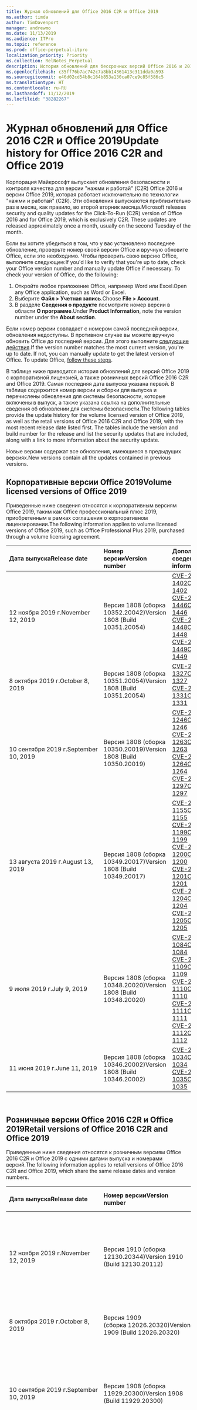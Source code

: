 ```yaml
---
title: Журнал обновлений для Office 2016 C2R и Office 2019
ms.author: timda
author: TimDavenport
manager: andrewmo
ms.date: 11/13/2019
ms.audience: ITPro
ms.topic: reference
ms.prod: office-perpetual-itpro
localization_priority: Priority
ms.collection: RelNotes_Perpetual
description: История обновлений для бессрочных версий Office 2016 и 2019 с технологией "нажми и работай" (C2R) для ИТ-специалистов
ms.openlocfilehash: c35ff76b7ac742c7a8bb14361413c311dda0a593
ms.sourcegitcommit: e46d02cd54b8c164b853a130ca07ce9c85f586c5
ms.translationtype: HT
ms.contentlocale: ru-RU
ms.lasthandoff: 11/12/2019
ms.locfileid: "38282267"
---
```

# <a name="update-history-for-office-2016-c2r-and-office-2019"></a><span data-ttu-id="a4465-103">Журнал обновлений для Office 2016 C2R и Office 2019</span><span class="sxs-lookup"><span data-stu-id="a4465-103">Update history for Office 2016 C2R and Office 2019</span></span>

<span data-ttu-id="a4465-p101">Корпорация Майкрософт выпускает обновления безопасности и контроля качества для версии "нажми и работай" (C2R) Office 2016 и версии Office 2019, которая работает исключительно по технологии "нажми и работай" (C2R). Эти обновления выпускаются приблизительно раз в месяц, как правило, во второй вторник месяца.</span><span class="sxs-lookup"><span data-stu-id="a4465-p101">Microsoft releases security and quality updates for the Click-To-Run (C2R) version of Office 2016 and for Office 2019, which is exclusively C2R. These updates are released approximately once a month, usually on the second Tuesday of the month.</span></span>

<span data-ttu-id="a4465-p102">Если вы хотите убедиться в том, что у вас установлено последнее обновление, проверьте номер своей версии Office и вручную обновите Office, если это необходимо. Чтобы проверить свою версию Office, выполните следующее:</span><span class="sxs-lookup"><span data-stu-id="a4465-p102">If you'd like to verify that you're up to date, check your Office version number and manually update Office if necessary. To check your version of Office, do the following:</span></span>

  1.    <span data-ttu-id="a4465-108">Откройте любое приложение Office, например Word или Excel.</span><span class="sxs-lookup"><span data-stu-id="a4465-108">Open any Office application, such as Word or Excel.</span></span>
  2.    <span data-ttu-id="a4465-109">Выберите **Файл > Учетная запись**.</span><span class="sxs-lookup"><span data-stu-id="a4465-109">Choose **File > Account**.</span></span>
  3.    <span data-ttu-id="a4465-110">В разделе **Сведения о продукте** посмотрите номер версии в области **О программе**.</span><span class="sxs-lookup"><span data-stu-id="a4465-110">Under **Product Information**, note the version number under the **About section**.</span></span>

<span data-ttu-id="a4465-p103">Если номер версии совпадает с номером самой последней версии, обновления недоступны. В противном случае вы можете вручную обновить Office до последней версии. Для этого выполните [следующие действия](https://support.office.com/article/2ab296f3-7f03-43a2-8e50-46de917611c5).</span><span class="sxs-lookup"><span data-stu-id="a4465-p103">If the version number matches the most current version, you're up to date. If not, you can manually update to get the latest version of Office. To update Office, [follow these steps](https://support.office.com/article/2ab296f3-7f03-43a2-8e50-46de917611c5).</span></span>


<span data-ttu-id="a4465-p104">В таблице ниже приводится история обновлений для версий Office 2019 с корпоративной лицензией, а также розничных версий Office 2016 C2R and Office 2019. Самая последняя дата выпуска указана первой. В таблице содержится номер версии и сборки для выпуска и перечислены обновления для системы безопасности, которые включены в выпуск, а также указана ссылка на дополнительные сведения об обновлении для системы безопасности.</span><span class="sxs-lookup"><span data-stu-id="a4465-p104">The following tables provide the update history for the volume licensed version of Office 2019, as well as the retail versions of Office 2016 C2R and Office 2019, with the most recent release date listed first. The tables include the version and build number for the release and list the security updates that are included, along with a link to more information about the security update.</span></span>

<span data-ttu-id="a4465-116">Новые версии содержат все обновления, имеющиеся в предыдущих версиях.</span><span class="sxs-lookup"><span data-stu-id="a4465-116">New versions contain all the updates contained in previous versions.</span></span>

## <a name="volume-licensed-versions-of-office-2019"></a><span data-ttu-id="a4465-117">Корпоративные версии Office 2019</span><span class="sxs-lookup"><span data-stu-id="a4465-117">Volume licensed versions of Office 2019</span></span>
<span data-ttu-id="a4465-118">Приведенные ниже сведения относятся к корпоративным версиям Office 2019, таким как Office профессиональный плюс 2019, приобретенным в рамках соглашения о корпоративном лицензировании.</span><span class="sxs-lookup"><span data-stu-id="a4465-118">The following information applies to volume licensed versions of Office 2019, such as Office Professional Plus 2019, purchased through a volume licensing agreement.</span></span>

|<span data-ttu-id="a4465-119">**Дата выпуска**</span><span class="sxs-lookup"><span data-stu-id="a4465-119">**Release date**</span></span>|<span data-ttu-id="a4465-120">**Номер версии**</span><span class="sxs-lookup"><span data-stu-id="a4465-120">**Version number**</span></span>|<span data-ttu-id="a4465-121">**Дополнительные сведения**</span><span class="sxs-lookup"><span data-stu-id="a4465-121">**More information**</span></span>|
|:-----|:-----|:-----|
|<span data-ttu-id="a4465-122">12 ноября 2019 г.</span><span class="sxs-lookup"><span data-stu-id="a4465-122">November 12, 2019</span></span>   |<span data-ttu-id="a4465-123">Версия 1808 (сборка 10352.20042)</span><span class="sxs-lookup"><span data-stu-id="a4465-123">Version 1808 (Build 10351.20054)</span></span>  |[<span data-ttu-id="a4465-124">CVE-2019-1402</span><span class="sxs-lookup"><span data-stu-id="a4465-124">CVE-2019-1402</span></span>](https://portal.msrc.microsoft.com/ru-RU/security-guidance/advisory/CVE-2019-1402) <br/> [<span data-ttu-id="a4465-125">CVE-2019-1446</span><span class="sxs-lookup"><span data-stu-id="a4465-125">CVE-2019-1446</span></span>](https://portal.msrc.microsoft.com/ru-RU/security-guidance/advisory/CVE-2019-1446) <br/> [<span data-ttu-id="a4465-126">CVE-2019-1448</span><span class="sxs-lookup"><span data-stu-id="a4465-126">CVE-2019-1448</span></span>](https://portal.msrc.microsoft.com/ru-RU/security-guidance/advisory/CVE-2019-1448) <br/> [<span data-ttu-id="a4465-127">CVE-2019-1449</span><span class="sxs-lookup"><span data-stu-id="a4465-127">CVE-2019-1449</span></span>](https://portal.msrc.microsoft.com/ru-RU/security-guidance/advisory/CVE-2019-1449) <br/>  |
|<span data-ttu-id="a4465-128">8 октября 2019 г.</span><span class="sxs-lookup"><span data-stu-id="a4465-128">October 8, 2019</span></span>   |<span data-ttu-id="a4465-129">Версия 1808 (сборка 10351.20054)</span><span class="sxs-lookup"><span data-stu-id="a4465-129">Version 1808 (Build 10351.20054)</span></span>  |[<span data-ttu-id="a4465-130">CVE-2019-1327</span><span class="sxs-lookup"><span data-stu-id="a4465-130">CVE-2019-1327</span></span>](https://portal.msrc.microsoft.com/ru-RU/security-guidance/advisory/CVE-2019-1327) <br/> [<span data-ttu-id="a4465-131">CVE-2019-1331</span><span class="sxs-lookup"><span data-stu-id="a4465-131">CVE-2019-1331</span></span>](https://portal.msrc.microsoft.com/ru-RU/security-guidance/advisory/CVE-2019-1331) <br/> |
|<span data-ttu-id="a4465-132">10 сентября 2019 г.</span><span class="sxs-lookup"><span data-stu-id="a4465-132">September 10, 2019</span></span>   |<span data-ttu-id="a4465-133">Версия 1808 (сборка 10350.20019)</span><span class="sxs-lookup"><span data-stu-id="a4465-133">Version 1808 (Build 10350.20019)</span></span>  |[<span data-ttu-id="a4465-134">CVE-2019-1246</span><span class="sxs-lookup"><span data-stu-id="a4465-134">CVE-2019-1246</span></span>](https://portal.msrc.microsoft.com/ru-RU/security-guidance/advisory/CVE-2019-1246) <br/> [<span data-ttu-id="a4465-135">CVE-2019-1263</span><span class="sxs-lookup"><span data-stu-id="a4465-135">CVE-2019-1263</span></span>](https://portal.msrc.microsoft.com/ru-RU/security-guidance/advisory/CVE-2019-1263) <br/> [<span data-ttu-id="a4465-136">CVE-2019-1264</span><span class="sxs-lookup"><span data-stu-id="a4465-136">CVE-2019-1264</span></span>](https://portal.msrc.microsoft.com/ru-RU/security-guidance/advisory/CVE-2019-1264) <br/> [<span data-ttu-id="a4465-137">CVE-2019-1297</span><span class="sxs-lookup"><span data-stu-id="a4465-137">CVE-2019-1297</span></span>](https://portal.msrc.microsoft.com/ru-RU/security-guidance/advisory/CVE-2019-1297) <br/>  |
|<span data-ttu-id="a4465-138">13 августа 2019 г.</span><span class="sxs-lookup"><span data-stu-id="a4465-138">August 13, 2019</span></span>   |<span data-ttu-id="a4465-139">Версия 1808 (сборка 10349.20017)</span><span class="sxs-lookup"><span data-stu-id="a4465-139">Version 1808 (Build 10349.20017)</span></span>  |[<span data-ttu-id="a4465-140">CVE-2019-1155</span><span class="sxs-lookup"><span data-stu-id="a4465-140">CVE-2019-1155</span></span>](https://portal.msrc.microsoft.com/ru-RU/security-guidance/advisory/CVE-2019-1155) <br/> [<span data-ttu-id="a4465-141">CVE-2019-1199</span><span class="sxs-lookup"><span data-stu-id="a4465-141">CVE-2019-1199</span></span>](https://portal.msrc.microsoft.com/ru-RU/security-guidance/advisory/CVE-2019-1199) <br/> [<span data-ttu-id="a4465-142">CVE-2019-1200</span><span class="sxs-lookup"><span data-stu-id="a4465-142">CVE-2019-1200</span></span>](https://portal.msrc.microsoft.com/ru-RU/security-guidance/advisory/CVE-2019-1200) <br/> [<span data-ttu-id="a4465-143">CVE-2019-1201</span><span class="sxs-lookup"><span data-stu-id="a4465-143">CVE-2019-1201</span></span>](https://portal.msrc.microsoft.com/ru-RU/security-guidance/advisory/CVE-2019-1201) <br/> [<span data-ttu-id="a4465-144">CVE-2019-1204</span><span class="sxs-lookup"><span data-stu-id="a4465-144">CVE-2019-1204</span></span>](https://portal.msrc.microsoft.com/ru-RU/security-guidance/advisory/CVE-2019-1204) <br/> [<span data-ttu-id="a4465-145">CVE-2019-1205</span><span class="sxs-lookup"><span data-stu-id="a4465-145">CVE-2019-1205</span></span>](https://portal.msrc.microsoft.com/ru-RU/security-guidance/advisory/CVE-2019-1205) <br/>  |
|<span data-ttu-id="a4465-146">9 июля 2019 г.</span><span class="sxs-lookup"><span data-stu-id="a4465-146">July 9, 2019</span></span>   |<span data-ttu-id="a4465-147">Версия 1808 (сборка 10348.20020)</span><span class="sxs-lookup"><span data-stu-id="a4465-147">Version 1808 (Build 10348.20020)</span></span>  |[<span data-ttu-id="a4465-148">CVE-2019-1084</span><span class="sxs-lookup"><span data-stu-id="a4465-148">CVE-2019-1084</span></span>](https://portal.msrc.microsoft.com/ru-RU/security-guidance/advisory/CVE-2019-1084) <br/> [<span data-ttu-id="a4465-149">CVE-2019-1109</span><span class="sxs-lookup"><span data-stu-id="a4465-149">CVE-2019-1109</span></span>](https://portal.msrc.microsoft.com/ru-RU/security-guidance/advisory/CVE-2019-1109) <br/> [<span data-ttu-id="a4465-150">CVE-2019-1110</span><span class="sxs-lookup"><span data-stu-id="a4465-150">CVE-2019-1110</span></span>](https://portal.msrc.microsoft.com/ru-RU/security-guidance/advisory/CVE-2019-1110) <br/> [<span data-ttu-id="a4465-151">CVE-2019-1111</span><span class="sxs-lookup"><span data-stu-id="a4465-151">CVE-2019-1111</span></span>](https://portal.msrc.microsoft.com/ru-RU/security-guidance/advisory/CVE-2019-1111) <br/> [<span data-ttu-id="a4465-152">CVE-2019-1112</span><span class="sxs-lookup"><span data-stu-id="a4465-152">CVE-2019-1112</span></span>](https://portal.msrc.microsoft.com/ru-RU/security-guidance/advisory/CVE-2019-1112) <br/>|
|<span data-ttu-id="a4465-153">11 июня 2019 г.</span><span class="sxs-lookup"><span data-stu-id="a4465-153">June 11, 2019</span></span>   |<span data-ttu-id="a4465-154">Версия 1808 (сборка 10346.20002)</span><span class="sxs-lookup"><span data-stu-id="a4465-154">Version 1808 (Build 10346.20002)</span></span>  |[<span data-ttu-id="a4465-155">CVE-2019-1034</span><span class="sxs-lookup"><span data-stu-id="a4465-155">CVE-2019-1034</span></span>](https://portal.msrc.microsoft.com/ru-RU/security-guidance/advisory/CVE-2019-1034) <br/> [<span data-ttu-id="a4465-156">CVE-2019-1035</span><span class="sxs-lookup"><span data-stu-id="a4465-156">CVE-2019-1035</span></span>](https://portal.msrc.microsoft.com/ru-RU/security-guidance/advisory/CVE-2019-1035) <br/> |





<br/>

## <a name="retail-versions-of-office-2016-c2r-and-office-2019"></a><span data-ttu-id="a4465-157">Розничные версии Office 2016 C2R и Office 2019</span><span class="sxs-lookup"><span data-stu-id="a4465-157">Retail versions of Office 2016 C2R and Office 2019</span></span>
<span data-ttu-id="a4465-158">Приведенные ниже сведения относятся к розничным версиям Office 2016 C2R и Office 2019 c одними датами выпуска и номерами версий.</span><span class="sxs-lookup"><span data-stu-id="a4465-158">The following information applies to retail versions of Office 2016 C2R and Office 2019, which share the same release dates and version numbers.</span></span>

|<span data-ttu-id="a4465-159">**Дата выпуска**</span><span class="sxs-lookup"><span data-stu-id="a4465-159">**Release date**</span></span>|<span data-ttu-id="a4465-160">**Номер версии**</span><span class="sxs-lookup"><span data-stu-id="a4465-160">**Version number**</span></span>|<span data-ttu-id="a4465-161">**Дополнительные сведения**</span><span class="sxs-lookup"><span data-stu-id="a4465-161">**More information**</span></span>|
|:-----|:-----|:-----|
|<span data-ttu-id="a4465-162">12 ноября 2019 г.</span><span class="sxs-lookup"><span data-stu-id="a4465-162">November 12, 2019</span></span>   |<span data-ttu-id="a4465-163">Версия 1910 (сборка 12130.20344)</span><span class="sxs-lookup"><span data-stu-id="a4465-163">Version 1910 (Build 12130.20112)</span></span>  |[<span data-ttu-id="a4465-164">CVE-2019-1402</span><span class="sxs-lookup"><span data-stu-id="a4465-164">CVE-2019-1402</span></span>](https://portal.msrc.microsoft.com/ru-RU/security-guidance/advisory/CVE-2019-1402) <br/> [<span data-ttu-id="a4465-165">CVE-2019-1446</span><span class="sxs-lookup"><span data-stu-id="a4465-165">CVE-2019-1446</span></span>](https://portal.msrc.microsoft.com/ru-RU/security-guidance/advisory/CVE-2019-1446) <br/> [<span data-ttu-id="a4465-166">CVE-2019-1448</span><span class="sxs-lookup"><span data-stu-id="a4465-166">CVE-2019-1448</span></span>](https://portal.msrc.microsoft.com/ru-RU/security-guidance/advisory/CVE-2019-1448) <br/> [<span data-ttu-id="a4465-167">CVE-2019-1449</span><span class="sxs-lookup"><span data-stu-id="a4465-167">CVE-2019-1449</span></span>](https://portal.msrc.microsoft.com/ru-RU/security-guidance/advisory/CVE-2019-1449) <br/>  |
|<span data-ttu-id="a4465-168">8 октября 2019 г.</span><span class="sxs-lookup"><span data-stu-id="a4465-168">October 8, 2019</span></span>   |<span data-ttu-id="a4465-169">Версия 1909 (сборка 12026.20320)</span><span class="sxs-lookup"><span data-stu-id="a4465-169">Version 1909 (Build 12026.20320)</span></span>  |[<span data-ttu-id="a4465-170">CVE-2019-1327</span><span class="sxs-lookup"><span data-stu-id="a4465-170">CVE-2019-1327</span></span>](https://portal.msrc.microsoft.com/ru-RU/security-guidance/advisory/CVE-2019-1327) <br/> [<span data-ttu-id="a4465-171">CVE-2019-1331</span><span class="sxs-lookup"><span data-stu-id="a4465-171">CVE-2019-1331</span></span>](https://portal.msrc.microsoft.com/ru-RU/security-guidance/advisory/CVE-2019-1331) <br/> |
|<span data-ttu-id="a4465-172">10 сентября 2019 г.</span><span class="sxs-lookup"><span data-stu-id="a4465-172">September 10, 2019</span></span>   |<span data-ttu-id="a4465-173">Версия 1908 (сборка 11929.20300)</span><span class="sxs-lookup"><span data-stu-id="a4465-173">Version 1908 (Build 11929.20300)</span></span>  |[<span data-ttu-id="a4465-174">CVE-2019-1246</span><span class="sxs-lookup"><span data-stu-id="a4465-174">CVE-2019-1246</span></span>](https://portal.msrc.microsoft.com/ru-RU/security-guidance/advisory/CVE-2019-1246) <br/> [<span data-ttu-id="a4465-175">CVE-2019-1263</span><span class="sxs-lookup"><span data-stu-id="a4465-175">CVE-2019-1263</span></span>](https://portal.msrc.microsoft.com/ru-RU/security-guidance/advisory/CVE-2019-1263) <br/> [<span data-ttu-id="a4465-176">CVE-2019-1264</span><span class="sxs-lookup"><span data-stu-id="a4465-176">CVE-2019-1264</span></span>](https://portal.msrc.microsoft.com/ru-RU/security-guidance/advisory/CVE-2019-1264) <br/> [<span data-ttu-id="a4465-177">CVE-2019-1297</span><span class="sxs-lookup"><span data-stu-id="a4465-177">CVE-2019-1297</span></span>](https://portal.msrc.microsoft.com/ru-RU/security-guidance/advisory/CVE-2019-1297) <br/>  |
|<span data-ttu-id="a4465-178">13 августа 2019 г.</span><span class="sxs-lookup"><span data-stu-id="a4465-178">August 13, 2019</span></span>   |<span data-ttu-id="a4465-179">Версия 1907 (сборка 11901.20218)</span><span class="sxs-lookup"><span data-stu-id="a4465-179">Version 1907 (Build 11901.20218)</span></span>  |[<span data-ttu-id="a4465-180">CVE-2019-1155</span><span class="sxs-lookup"><span data-stu-id="a4465-180">CVE-2019-1155</span></span>](https://portal.msrc.microsoft.com/ru-RU/security-guidance/advisory/CVE-2019-1155) <br/> [<span data-ttu-id="a4465-181">CVE-2019-1199</span><span class="sxs-lookup"><span data-stu-id="a4465-181">CVE-2019-1199</span></span>](https://portal.msrc.microsoft.com/ru-RU/security-guidance/advisory/CVE-2019-1199) <br/> [<span data-ttu-id="a4465-182">CVE-2019-1200</span><span class="sxs-lookup"><span data-stu-id="a4465-182">CVE-2019-1200</span></span>](https://portal.msrc.microsoft.com/ru-RU/security-guidance/advisory/CVE-2019-1200) <br/> [<span data-ttu-id="a4465-183">CVE-2019-1201</span><span class="sxs-lookup"><span data-stu-id="a4465-183">CVE-2019-1201</span></span>](https://portal.msrc.microsoft.com/ru-RU/security-guidance/advisory/CVE-2019-1201) <br/> [<span data-ttu-id="a4465-184">CVE-2019-1204</span><span class="sxs-lookup"><span data-stu-id="a4465-184">CVE-2019-1204</span></span>](https://portal.msrc.microsoft.com/ru-RU/security-guidance/advisory/CVE-2019-1204) <br/> [<span data-ttu-id="a4465-185">CVE-2019-1205</span><span class="sxs-lookup"><span data-stu-id="a4465-185">CVE-2019-1205</span></span>](https://portal.msrc.microsoft.com/ru-RU/security-guidance/advisory/CVE-2019-1205) <br/>  |
|<span data-ttu-id="a4465-186">9 июля 2019 г.</span><span class="sxs-lookup"><span data-stu-id="a4465-186">July 9, 2019</span></span>   |<span data-ttu-id="a4465-187">Версия 1906 (сборка 11727.20244)</span><span class="sxs-lookup"><span data-stu-id="a4465-187">Version 1906 (Build 11727.20244)</span></span>  |[<span data-ttu-id="a4465-188">CVE-2019-1084</span><span class="sxs-lookup"><span data-stu-id="a4465-188">CVE-2019-1084</span></span>](https://portal.msrc.microsoft.com/ru-RU/security-guidance/advisory/CVE-2019-1084) <br/> [<span data-ttu-id="a4465-189">CVE-2019-1109</span><span class="sxs-lookup"><span data-stu-id="a4465-189">CVE-2019-1109</span></span>](https://portal.msrc.microsoft.com/ru-RU/security-guidance/advisory/CVE-2019-1109) <br/> [<span data-ttu-id="a4465-190">CVE-2019-1110</span><span class="sxs-lookup"><span data-stu-id="a4465-190">CVE-2019-1110</span></span>](https://portal.msrc.microsoft.com/ru-RU/security-guidance/advisory/CVE-2019-1110) <br/> [<span data-ttu-id="a4465-191">CVE-2019-1111</span><span class="sxs-lookup"><span data-stu-id="a4465-191">CVE-2019-1111</span></span>](https://portal.msrc.microsoft.com/ru-RU/security-guidance/advisory/CVE-2019-1111) <br/> [<span data-ttu-id="a4465-192">CVE-2019-1112</span><span class="sxs-lookup"><span data-stu-id="a4465-192">CVE-2019-1112</span></span>](https://portal.msrc.microsoft.com/ru-RU/security-guidance/advisory/CVE-2019-1112) <br/>|
|<span data-ttu-id="a4465-193">11 июня 2019 г.</span><span class="sxs-lookup"><span data-stu-id="a4465-193">June 11, 2019</span></span>   |<span data-ttu-id="a4465-194">Версия 1905 (сборка 11629.20246)</span><span class="sxs-lookup"><span data-stu-id="a4465-194">Version 1905 (Build 11629.20246)</span></span>  |[<span data-ttu-id="a4465-195">CVE-2019-1034</span><span class="sxs-lookup"><span data-stu-id="a4465-195">CVE-2019-1034</span></span>](https://portal.msrc.microsoft.com/ru-RU/security-guidance/advisory/CVE-2019-1034) <br/> [<span data-ttu-id="a4465-196">CVE-2019-1035</span><span class="sxs-lookup"><span data-stu-id="a4465-196">CVE-2019-1035</span></span>](https://portal.msrc.microsoft.com/ru-RU/security-guidance/advisory/CVE-2019-1035) <br/> |





